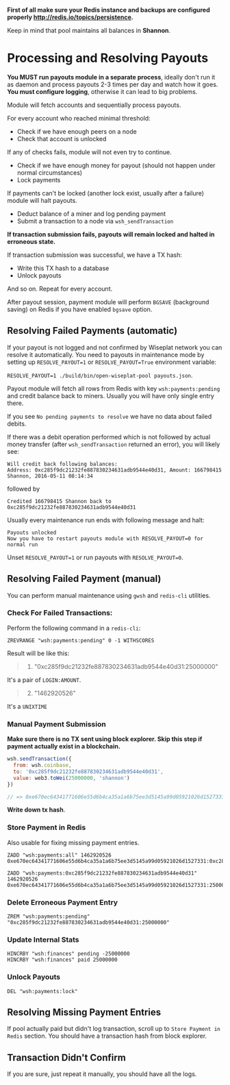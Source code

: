 **First of all make sure your Redis instance and backups are configured properly http://redis.io/topics/persistence.**

Keep in mind that pool maintains all balances in **Shannon**.

# Processing and Resolving Payouts

**You MUST run payouts module in a separate process**, ideally don't run it as daemon and process payouts 2-3 times per day and watch how it goes. **You must configure logging**, otherwise it can lead to big problems.

Module will fetch accounts and sequentially process payouts.

For every account who reached minimal threshold:

* Check if we have enough peers on a node
* Check that account is unlocked

If any of checks fails, module will not even try to continue.

* Check if we have enough money for payout (should not happen under normal circumstances)
* Lock payments

If payments can't be locked (another lock exist, usually after a failure) module will halt payouts.

* Deduct balance of a miner and log pending payment
* Submit a transaction to a node via `wsh_sendTransaction`

**If transaction submission fails, payouts will remain locked and halted in erroneous state.**

If transaction submission was successful, we have a TX hash:

* Write this TX hash to a database
* Unlock payouts

And so on. Repeat for every account.

After payout session, payment module will perform `BGSAVE` (background saving) on Redis if you have enabled `bgsave` option.

## Resolving Failed Payments (automatic)

If your payout is not logged and not confirmed by Wiseplat network you can resolve it automatically. You need to payouts in maintenance mode by setting up `RESOLVE_PAYOUT=1` or `RESOLVE_PAYOUT=True` environment variable:

`RESOLVE_PAYOUT=1 ./build/bin/open-wiseplat-pool payouts.json`.

Payout module will fetch all rows from Redis with key `wsh:payments:pending` and credit balance back to miners. Usually you will have only single entry there.

If you see `No pending payments to resolve` we have no data about failed debits.

If there was a debit operation performed which is not followed by actual money transfer (after `wsh_sendTransaction` returned an error), you will likely see:

```
Will credit back following balances:
Address: 0xc285f9dc21232fe887830234631adb9544e40d31, Amount: 166798415 Shannon, 2016-05-11 08:14:34
```

followed by

```
Credited 166798415 Shannon back to 0xc285f9dc21232fe887830234631adb9544e40d31
```

Usually every maintenance run ends with following message and halt:

```
Payouts unlocked
Now you have to restart payouts module with RESOLVE_PAYOUT=0 for normal run
```

Unset `RESOLVE_PAYOUT=1` or run payouts with `RESOLVE_PAYOUT=0`.

## Resolving Failed Payment (manual)

You can perform manual maintenance using `gwsh` and `redis-cli` utilities.

### Check For Failed Transactions:

Perform the following command in a `redis-cli`:

```
ZREVRANGE "wsh:payments:pending" 0 -1 WITHSCORES
```

Result will be like this:

> 1) "0xc285f9dc21232fe887830234631adb9544e40d31:25000000"

It's a pair of `LOGIN:AMOUNT`.

>2) "1462920526"

It's a `UNIXTIME`

### Manual Payment Submission

**Make sure there is no TX sent using block explorer. Skip this step if payment actually exist in a blockchain.**

```javascript
wsh.sendTransaction({
  from: wsh.coinbase,
  to: '0xc285f9dc21232fe887830234631adb9544e40d31',
  value: web3.toWei(25000000, 'shannon')
})

// => 0xe670ec64341771606e55d6b4ca35a1a6b75ee3d5145a99d05921026d1527331
```

**Write down tx hash**.

### Store Payment in Redis

Also usable for fixing missing payment entries.

```
ZADD "wsh:payments:all" 1462920526 0xe670ec64341771606e55d6b4ca35a1a6b75ee3d5145a99d05921026d1527331:0xc285f9dc21232fe887830234631adb9544e40d31:25000000
```

```
ZADD "wsh:payments:0xc285f9dc21232fe887830234631adb9544e40d31" 1462920526 0xe670ec64341771606e55d6b4ca35a1a6b75ee3d5145a99d05921026d1527331:25000000
```

### Delete Erroneous Payment Entry

```
ZREM "wsh:payments:pending" "0xc285f9dc21232fe887830234631adb9544e40d31:25000000"
```

### Update Internal Stats

```
HINCRBY "wsh:finances" pending -25000000
HINCRBY "wsh:finances" paid 25000000
```

### Unlock Payouts

```
DEL "wsh:payments:lock"
```

## Resolving Missing Payment Entries

If pool actually paid but didn't log transaction, scroll up to `Store Payment in Redis` section. You should have a transaction hash from block explorer.

## Transaction Didn't Confirm

If you are sure, just repeat it manually, you should have all the logs.
